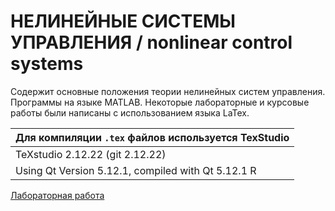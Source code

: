 # НЕЛИНЕЙНЫЕ СИСТЕМЫ УПРАВЛЕНИЯ / nonlinear control systems

Содержит основные положения теории нелинейных систем управления. Программы на языке MATLAB. 
Некоторые лабораторные и курсовые работы были написаны с 
использованием языка LaTex.

Для компиляции `.tex` файлов используется TexStudio |
--- |
TeXstudio 2.12.22 (git 2.12.22) |
Using Qt Version 5.12.1, compiled with Qt 5.12.1 R  |

[Лабораторная работа](lab_6/README.md)
